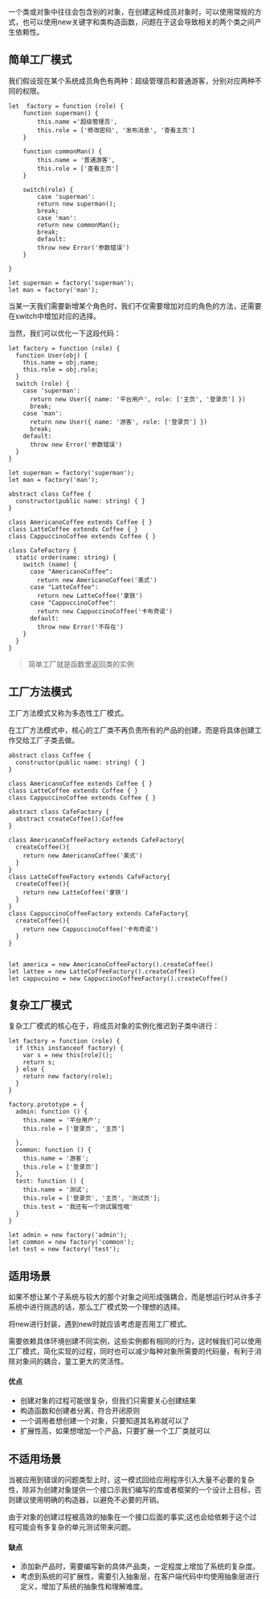 一个类或对象中往往会包含别的对象，在创建这种成员对象时，可以使用常规的方式，也可以使用new关键字和类构造函数，问题在于这会导致相关的两个类之间产生依赖性。

## 简单工厂模式

我们假设现在某个系统成员角色有两种：超级管理员和普通游客，分别对应两种不同的权限。

```
let  factory = function (role) {
	function superman() {
	    this.name ='超级管理员',
	    this.role = ['修改密码', '发布消息', '查看主页']
	}

	function commonMan() {
	    this.name = '普通游客',
	    this.role = ['查看主页']
	}
	
	switch(role) {
	    case 'superman':
	    return new superman();
	    break;
	    case 'man':
	    return new commonMan();
	    break;
	    default:
	    throw new Error('参数错误')
	}

}

let superman = factory('superman');
let man = factory('man');

```

当某一天我们需要新增某个角色时，我们不仅需要增加对应的角色的方法，还需要在switch中增加对应的选择。

当然，我们可以优化一下这段代码：

```
let factory = function (role) {
  function User(obj) {
    this.name = obj.name;
    this.role = obj.role;
  }
  switch (role) {
    case 'superman':
      return new User({ name: '平台用户', role: ['主页', '登录页'] })
      break;
    case 'man':
      return new User({ name: '游客', role: ['登录页'] })
      break;
    default:
      throw new Error('参数错误')
  }
}

let superman = factory('superman');
let man = factory('man');

```


```
abstract class Coffee {
  constructor(public name: string) { }
}

class AmericanoCoffee extends Coffee { }
class LatteCoffee extends Coffee { }
class CappuccinoCoffee extends Coffee { }

class CafeFactory {
  static order(name: string) {
    switch (name) {
      case "AmericanoCoffee":
        return new AmericanoCoffee('美式')
      case "LatteCoffee":
        return new LatteCoffee('拿铁')
      case "CappuccinoCoffee":
        return new CappuccinoCoffee('卡布奇诺')
      default:
        throw new Error('不存在')
    }
  }
}

```

> 简单工厂就是函数里返回类的实例


## 工厂方法模式

工厂方法模式又称为多态性工厂模式。

在工厂方法模式中，核心的工厂类不再负责所有的产品的创建，而是将具体创建工作交给工厂子类去做。

```
abstract class Coffee {
  constructor(public name: string) { }
}

class AmericanoCoffee extends Coffee { }
class LatteCoffee extends Coffee { }
class CappuccinoCoffee extends Coffee { }

abstract class CafeFactory {
  abstract createCoffee():Coffee
}

class AmericanoCoffeeFactory extends CafeFactory{
  createCoffee(){
    return new AmericanoCoffee('美式')
  }
}
class LatteCoffeeFactory extends CafeFactory{
  createCoffee(){
    return new LatteCoffee('拿铁')
  }
}
class CappuccinoCoffeeFactory extends CafeFactory{
  createCoffee(){
    return new CappuccinoCoffee('卡布奇诺')
  }
}


let america = new AmericanoCoffeeFactory().createCoffee()
let lattee = new LatteCoffeeFactory().createCoffee()
let cappucuino = new CappuccinoCoffeeFactory().createCoffee()
```



## 复杂工厂模式

复杂工厂模式的核心在于，将成员对象的实例化推迟到子类中进行：

```
let factory = function (role) {
  if (this instanceof factory) {
    var s = new this[role]();
    return s;
  } else {
    return new factory(role);
  }
}

factory.prototype = {
  admin: function () {
    this.name = '平台用户';
    this.role = ['登录页', '主页']

  },
  common: function () {
    this.name = '游客';
    this.role = ['登录页']
  },
  test: function () {
    this.name = '测试';
    this.role = ['登录页', '主页', '测试页'];
    this.test = '我还有一个测试属性哦'
  }
}

let admin = new factory('admin');
let common = new factory('common');
let test = new factory('test');

```

## 适用场景

如果不想让某个子系统与较大的那个对象之间形成强耦合，而是想运行时从许多子系统中进行挑选的话，那么工厂模式势一个理想的选择。

将new进行封装，遇到new时就应该考虑是否用工厂模式。

需要依赖具体环境创建不同实例，这些实例都有相同的行为，这时候我们可以使用工厂模式，简化实现的过程，同时也可以减少每种对象所需要的代码量，有利于消除对象间的耦合，童工更大的灵活性。


#### 优点

* 创建对象的过程可能很复杂，但我们只需要关心创建结果
* 构造函数和创建者分离，符合开闭原则
* 一个调用者想创建一个对象，只要知道其名称就可以了
* 扩展性高，如果想增加一个产品，只要扩展一个工厂类就可以


## 不适用场景

当被应用到错误的问题类型上时，这一模式回给应用程序引入大量不必要的复杂性，除非为创建对象提供一个接口示我们编写的库或者框架的一个设计上目标，否则建议使用明确的构造器，以避免不必要的开销。

由于对象的创建过程被高效的抽象在一个接口后面的事实,这也会给依赖于这个过程可能会有多复杂的单元测试带来问题。


#### 缺点

* 添加新产品时，需要编写新的具体产品类，一定程度上增加了系统的复杂度。
* 考虑到系统的可扩展性，需要引入抽象层，在客户端代码中均使用抽象层进行定义，增加了系统的抽象性和理解难度。
